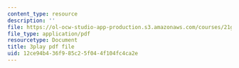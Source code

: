 ```yaml
---
content_type: resource
description: ''
file: https://ol-ocw-studio-app-production.s3.amazonaws.com/courses/21g-107-chinese-i-streamlined-fall-2014/12ce94b436f985c25f044f104fc4ca2e_805687.pdf
file_type: application/pdf
resourcetype: Document
title: 3play pdf file
uid: 12ce94b4-36f9-85c2-5f04-4f104fc4ca2e
---
```


